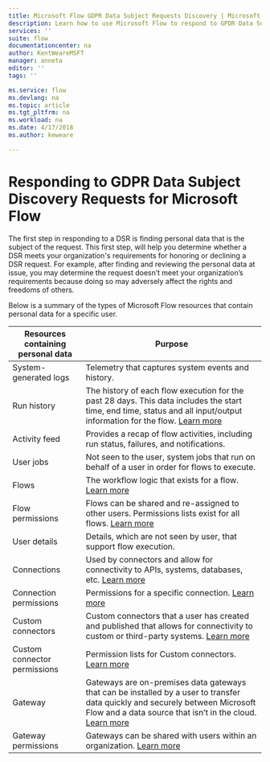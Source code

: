 ```yaml
---
title: Microsoft Flow GDPR Data Subject Requests Discovery | Microsoft Docs
description: Learn how to use Microsoft Flow to respond to GPDR Data Subject Discovery Requests.  
services: ''
suite: flow
documentationcenter: na
author: KentWeareMSFT
manager: anneta
editor: ''
tags: ''

ms.service: flow
ms.devlang: na
ms.topic: article
ms.tgt_pltfrm: na
ms.workload: na
ms.date: 4/17/2018
ms.author: keweare

---
```

# Responding to GDPR Data Subject Discovery Requests for Microsoft Flow

The first step in responding to a DSR is finding personal data that is the subject of the request. This first step, will help you determine whether a DSR meets your organization's requirements for honoring or declining a DSR request. For example, after finding and reviewing the personal data at issue, you may determine the request doesn’t meet your organization’s requirements because doing so may adversely affect the rights and freedoms of others. 

Below is a summary of the types of Microsoft Flow resources that contain personal data for a specific user. 

|**Resources containing personal data**|**Purpose**|
|-----|-----|
|System-generated logs|Telemetry that captures system events and history.|
|Run history|The history of each flow execution for the past 28 days. This data includes the start time, end time, status and all input/output information for the flow. [Learn more](https://flow.microsoft.com/en-us/blog/download-history-recurrence/)|
|Activity feed| Provides a recap of flow activities, including run status, failures, and notifications.|
|User jobs|Not seen to the user, system jobs that run on behalf of a user in order for flows to execute.|
|Flows|The workflow logic that exists for a flow. [Learn more](https://docs.microsoft.com/en-us/flow/get-started-logic-flow)|
|Flow permissions|Flows can be shared and re-assigned to other users. Permissions lists exist for all flows. [Learn more](https://docs.microsoft.com/en-us/flow/frequently-asked-questions#can-i-share-the-flows-i-create)|
|User details|Details, which are not seen by user, that support flow execution.|
|Connections|Used by connectors and allow for connectivity to APIs, systems, databases, etc. [Learn more](https://docs.microsoft.com/en-us/flow/add-manage-connections)|
|Connection permissions|Permissions for a specific connection. [Learn more](https://docs.microsoft.com/en-us/flow/add-manage-connections)|
|Custom connectors|Custom connectors that a user has created and published that allows for connectivity to custom or third-party systems. [Learn more](https://docs.microsoft.com/en-us/connectors/custom-connectors/)|
|Custom connector permissions|Permission lists for Custom connectors. [Learn more](https://docs.microsoft.com/en-us/connectors/custom-connectors/share)|
|Gateway|Gateways are on-premises data gateways that can be installed by a user to transfer data quickly and securely between Microsoft Flow and a data source that isn’t in the cloud. [Learn more](https://docs.microsoft.com/en-us/flow/gateway-manage)|
|Gateway permissions|Gateways can be shared with users within an organization. [Learn more](https://go.microsoft.com/fwlink/?linkid=872249)|


